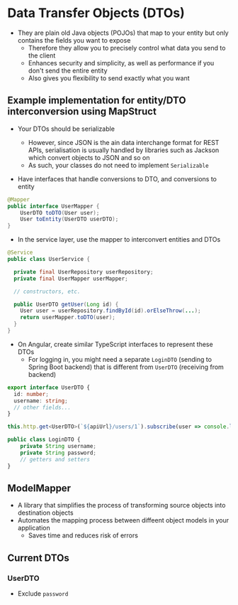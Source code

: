 # Data Transfer Objects (DTOs)

- They are plain old Java objects (POJOs) that map to your entity but only contains the fields you want to expose
  - Therefore they allow you to precisely control what data you send to the client
  - Enhances security and simplicity, as well as performance if you don't send the entire entity
  - Also gives you flexibility to send exactly what you want

## Example implementation for entity/DTO interconversion using MapStruct

- Your DTOs should be serializable
  - However, since JSON is the ain data interchange format for REST APIs, serialisation is usually handled by libraries such as Jackson which convert objects to JSON and so on
  - As such, your classes do not need to implement `Serializable`

- Have interfaces that handle conversions to DTO, and conversions to entity

```java
@Mapper
public interface UserMapper {
    UserDTO toDTO(User user);
    User toEntity(UserDTO userDTO);
}
```

- In the service layer, use the mapper to interconvert entities and DTOs

```java
@Service
public class UserService {

  private final UserRepository userRepository;
  private final UserMapper userMapper;

  // constructors, etc.

  public UserDTO getUser(Long id) {
    User user = userRepository.findById(id).orElseThrow(...);
    return userMapper.toDTO(user);
  }
}
```

- On Angular, create similar TypeScript interfaces to represent these DTOs
  - For logging in, you might need a separate `LoginDTO` (sending to Spring Boot backend) that is different from `UserDTO` (receiving from backend)

```typescript
export interface UserDTO {
  id: number;
  username: string;
  // other fields...
}

this.http.get<UserDTO>(`${apiUrl}/users/1`).subscribe(user => console.log(user.username));

public class LoginDTO {
    private String username;
    private String password;
    // getters and setters
}
```

## ModelMapper

- A library that simplifies the process of transforming source objects into destination objects
- Automates the mapping process between diffeent object models in your application
  - Saves time and reduces risk of errors

## Current DTOs

### UserDTO

- Exclude `password`